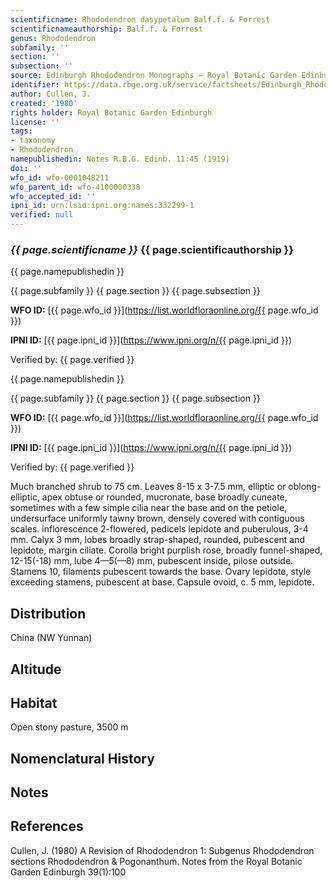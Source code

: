 ```yaml
---
scientificname: Rhododendron dasypetalum Balf.f. & Forrest
scientificnameauthorship: Balf.f. & Forrest
genus: Rhododendron
subfamily: ''
section: ''
subsection: ''
source: Edinburgh Rhododendron Monographs – Royal Botanic Garden Edinburgh
identifier: https://data.rbge.org.uk/service/factsheets/Edinburgh_Rhododendron_Monographs.xhtml
author: Cullen, J.
created: '1980'
rights holder: Royal Botanic Garden Edinburgh
license: ''
tags:
- taxonomy
- Rhododendron
namepublishedin: Notes R.B.G. Edinb. 11:45 (1919)
doi: ''
wfo_id: wfo-0001048211
wfo_parent_id: wfo-4100000338
wfo_accepted_id: ''
ipni_id: urn:lsid:ipni.org:names:332299-1
verified: null
---
```

### _{{ page.scientificname }}_ {{ page.scientificauthorship }}
 {{ page.namepublishedin }}

{{ page.subfamily }} {{ page.section }} {{ page.subsection }}

**WFO ID:** [{{ page.wfo_id }}](https://list.worldfloraonline.org/{{ page.wfo_id }})

**IPNI ID:** [{{ page.ipni_id }}](https://www.ipni.org/n/{{ page.ipni_id }})

Verified by: {{ page.verified }}

 {{ page.namepublishedin }}

{{ page.subfamily }} {{ page.section }} {{ page.subsection }}

**WFO ID:** [{{ page.wfo_id }}](https://list.worldfloraonline.org/{{ page.wfo_id }})

**IPNI ID:** [{{ page.ipni_id }}](https://www.ipni.org/n/{{ page.ipni_id }})

Verified by: {{ page.verified }}



Much branched shrub to 75 cm. Leaves 8-15 x 3-7.5 mm, elliptic or oblong-elliptic, apex obtuse or rounded, mucronate, base broadly cuneate, sometimes with a few simple cilia near the base and on the petiole, undersurface uniformly tawny brown, densely covered with contiguous scales. inflorescence 2-flowered, pedicels lepidote and puberulous, 3-4 mm. Calyx 3 mm, lobes broadly strap-shaped, rounded, pubescent and lepidote, margin ciliate. Corolla bright purplish rose, broadly funnel-shaped, 12-15(-18) mm, lube 4—5(—8) mm, pubescent inside, pilose outside. Stamens 10, filaments pubescent towards the base. Ovary lepidote, style exceeding stamens, pubescent at base. Capsule ovoid, c. 5 mm, lepidote.

## Distribution
China (NW Yunnan)

## Altitude


## Habitat
Open stony pasture, 3500 m

## Nomenclatural History

                       
## Notes


## References

Cullen, J. (1980) A Revision of Rhododendron 1: Subgenus Rhododendron sections Rhododendron & Pogonanthum. Notes from the Royal Botanic Garden Edinburgh 39(1):100
